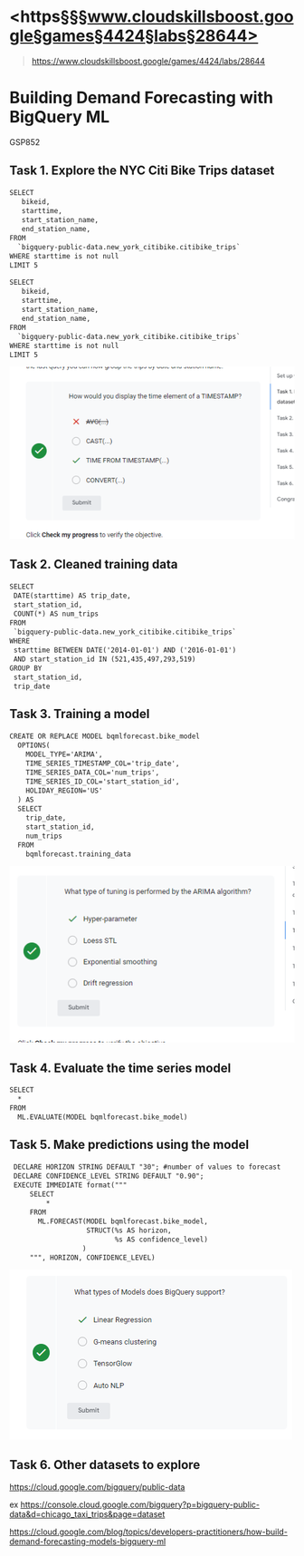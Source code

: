 # <https§§§www.cloudskillsboost.google§games§4424§labs§28644>
> <https://www.cloudskillsboost.google/games/4424/labs/28644>

# Building Demand Forecasting with BigQuery ML

GSP852


## Task 1. Explore the NYC Citi Bike Trips dataset

```
SELECT
   bikeid,
   starttime,
   start_station_name,
   end_station_name,
FROM
  `bigquery-public-data.new_york_citibike.citibike_trips`
WHERE starttime is not null
LIMIT 5
```

```
SELECT
   bikeid,
   starttime,
   start_station_name,
   end_station_name,
FROM
  `bigquery-public-data.new_york_citibike.citibike_trips`
WHERE starttime is not null
LIMIT 5
```
![Alt text](image.png)


## Task 2. Cleaned training data

```
SELECT
 DATE(starttime) AS trip_date,
 start_station_id,
 COUNT(*) AS num_trips
FROM
 `bigquery-public-data.new_york_citibike.citibike_trips`
WHERE
 starttime BETWEEN DATE('2014-01-01') AND ('2016-01-01')
 AND start_station_id IN (521,435,497,293,519)
GROUP BY
 start_station_id,
 trip_date
 ```

## Task 3. Training a model

```
CREATE OR REPLACE MODEL bqmlforecast.bike_model
  OPTIONS(
    MODEL_TYPE='ARIMA',
    TIME_SERIES_TIMESTAMP_COL='trip_date',
    TIME_SERIES_DATA_COL='num_trips',
    TIME_SERIES_ID_COL='start_station_id',
    HOLIDAY_REGION='US'
  ) AS
  SELECT
    trip_date,
    start_station_id,
    num_trips
  FROM
    bqmlforecast.training_data
```
![Alt text](image-1.png)

## Task 4. Evaluate the time series model

```
SELECT
  *
FROM
  ML.EVALUATE(MODEL bqmlforecast.bike_model)
```

## Task 5. Make predictions using the model

```
 DECLARE HORIZON STRING DEFAULT "30"; #number of values to forecast
 DECLARE CONFIDENCE_LEVEL STRING DEFAULT "0.90";
 EXECUTE IMMEDIATE format("""
     SELECT
         *
     FROM
       ML.FORECAST(MODEL bqmlforecast.bike_model,
                   STRUCT(%s AS horizon,
                          %s AS confidence_level)
                  )
     """, HORIZON, CONFIDENCE_LEVEL)
```
![](image-2.png)

## Task 6. Other datasets to explore
 
https://cloud.google.com/bigquery/public-data

ex
https://console.cloud.google.com/bigquery?p=bigquery-public-data&d=chicago_taxi_trips&page=dataset


https://cloud.google.com/blog/topics/developers-practitioners/how-build-demand-forecasting-models-bigquery-ml